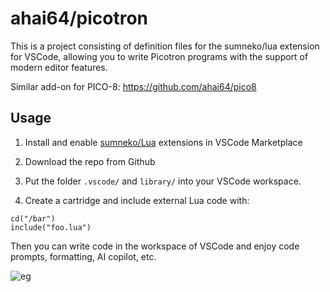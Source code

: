 # ahai64/picotron

This is a project consisting of definition files for the sumneko/lua extension for VSCode, allowing you to write Picotron programs with the support of modern editor features.

Similar add-on for PICO-8: https://github.com/ahai64/pico8

## Usage

1. Install and enable [sumneko/Lua](https://marketplace.visualstudio.com/items?itemName=sumneko.lua) extensions in VSCode Marketplace

2. Download the repo from Github

3. Put the folder `.vscode/` and `library/` into your VSCode workspace.

4. Create a cartridge and include external Lua code with:

```
cd("/bar")
include("foo.lua")
```

Then you can write code in the workspace of VSCode and enjoy code prompts, formatting, AI copilot, etc.

![eg](https://www.lexaloffle.com/media/74106/eg.png)
